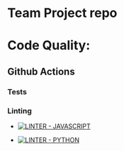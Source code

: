 # Team Project repo

# Code Quality:

## Github Actions
### Tests

### Linting
- [![LINTER - JAVASCRIPT](https://github.com/waltage/nyu-swe-shortlist/actions/workflows/lint_js.yml/badge.svg)](https://github.com/waltage/nyu-swe-shortlist/actions/workflows/lint_js.yml)

- [![LINTER - PYTHON](https://github.com/waltage/nyu-swe-shortlist/actions/workflows/lint_py.yml/badge.svg)](https://github.com/waltage/nyu-swe-shortlist/actions/workflows/lint_py.yml)
